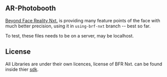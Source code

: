 ## AR-Photobooth

[Beyond Face Reality Nxt.](https://www.beyond-reality-face.com/) is providing many feature points of the face with much better precision, using it in `using-brf-nxt` branch -- best so far.

To test, these files needs to be on a server, may be localhost.

## License

All Libraries are under their own licences, license of BFR Nxt. can be found inside thier [sdk](http://www.tastenkunst.com/#/brf/download).